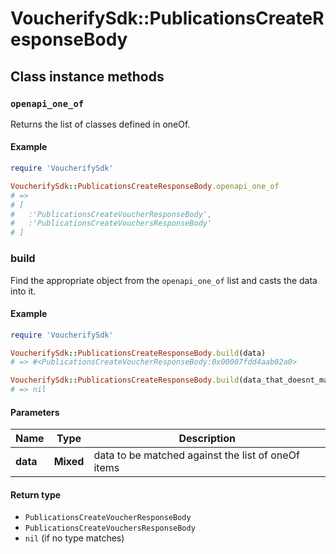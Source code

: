 # VoucherifySdk::PublicationsCreateResponseBody

## Class instance methods

### `openapi_one_of`

Returns the list of classes defined in oneOf.

#### Example

```ruby
require 'VoucherifySdk'

VoucherifySdk::PublicationsCreateResponseBody.openapi_one_of
# =>
# [
#   :'PublicationsCreateVoucherResponseBody',
#   :'PublicationsCreateVouchersResponseBody'
# ]
```

### build

Find the appropriate object from the `openapi_one_of` list and casts the data into it.

#### Example

```ruby
require 'VoucherifySdk'

VoucherifySdk::PublicationsCreateResponseBody.build(data)
# => #<PublicationsCreateVoucherResponseBody:0x00007fdd4aab02a0>

VoucherifySdk::PublicationsCreateResponseBody.build(data_that_doesnt_match)
# => nil
```

#### Parameters

| Name | Type | Description |
| ---- | ---- | ----------- |
| **data** | **Mixed** | data to be matched against the list of oneOf items |

#### Return type

- `PublicationsCreateVoucherResponseBody`
- `PublicationsCreateVouchersResponseBody`
- `nil` (if no type matches)

